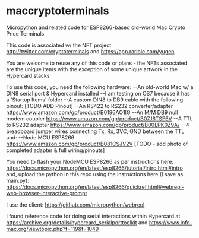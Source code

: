# maccryptoterminals
Micropython and related code for ESP8266-based old-world Mac Crypto Price Terminals

This code is associated w/ the NFT project http://twitter.com/cryptoterminals and https://app.rarible.com/yugen

You are welcome to reuse any of this code or plans - the NFTs associated are the unique items with the exception of some unique artwork in the Hypercard stacks

To use this code, you need the following hardware:
--An old-world Mac w/ a DIN8 serial port & Hypercard installed
--I am testing on OS7 because it has a 'Startup Items' folder
--A custom DIN8 to DB9 cable with the following pinout: [TODO ADD Pinout]
--An RS422 to RS232 converter/adapter https://www.amazon.com/gp/product/B0196AO1IG
--An M/M DB9 null modem coupler https://www.amazon.com/gp/product/B07J6TSF6V
--A TTL to RS232 adapter https://www.amazon.com/gp/product/B00LPK0Z9A/
--4 breadboard jumper wires connecting Tx, Rx, 3VC, GND between the TTL and:
--Node MCU ESP8266 https://www.amazon.com/gp/product/B081CSJV2V
[TODO - add photo of completed adapter & full wiring/pinouts]

You need to flash your NodeMCU ESP8266 as per instructions here:
https://docs.micropython.org/en/latest/esp8266/tutorial/intro.html#intro
and, upload the python in this repo using the instructions here (I save as main.py):
https://docs.micropython.org/en/latest/esp8266/quickref.html#webrepl-web-browser-interactive-prompt

I use the client: https://github.com/micropython/webrepl

I found reference code for doing serial interactions within Hypercard at 
https://archive.org/details/hypercard_serialporttoolkit
and
https://www.info-mac.org/viewtopic.php?f=119&t=1049
